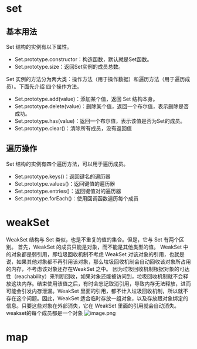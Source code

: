 # set
## 基本用法
Set 结构的实例有以下属性。

- Set.prototype.constructor：构造函数，默认就是Set函数。
- Set.prototype.size：返回Set实例的成员总数。

Set 实例的方法分为两大类：操作方法（用于操作数据）和遍历方法（用于遍历成员）。下面先介绍
四个操作方法。

- Set.prototype.add(value)：添加某个值，返回 Set 结构本身。
- Set.prototype.delete(value)：删除某个值，返回一个布尔值，表示删除是否成功。
- Set.prototype.has(value)：返回一个布尔值，表示该值是否为Set的成员。
- Set.prototype.clear()：清除所有成员，没有返回值
## 遍历操作
Set 结构的实例有四个遍历方法，可以用于遍历成员。

- Set.prototype.keys()：返回键名的遍历器
- Set.prototype.values()：返回键值的遍历器
- Set.prototype.entries()：返回键值对的遍历器
- Set.prototype.forEach()：使用回调函数遍历每个成员
# weakSet
WeakSet 结构与 Set 类似，也是不重复的值的集合。但是，它与 Set 有两个区别。
首先，WeakSet 的成员只能是对象，而不能是其他类型的值。
WeakSet 中的对象都是弱引用，即垃圾回收机制不考虑 WeakSet 对该对象的引用，也就是说，如果其他对象都不再引用该对象，那么垃圾回收机制会自动回收该对象所占用的内存，不考虑该对象还存在WeakSet 之中。
因为垃圾回收机制根据对象的可达性（reachability）来判断回收，如果对象还能被访问到，垃圾回收机制就不会释放这块内存。结束使用该值之后，有时会忘记取消引用，导致内存无法释放，进而可能会引发内存泄漏。WeakSet 里面的引用，都不计入垃圾回收机制，所以就不存在这个问题。因此，WeakSet 适合临时存放一组对象，以及存放跟对象绑定的信息。只要这些对象在外部消失，它在 WeakSet 里面的引用就会自动消失。
weakset的每个成员都是一个对象
![image.png](https://cdn.nlark.com/yuque/0/2022/png/12763837/1649729100194-c423af7b-ec46-4aac-9be9-87d50c385d9b.png#clientId=ud453082a-b697-4&from=paste&id=u18a745cf&originHeight=220&originWidth=1622&originalType=url&ratio=1&rotation=0&showTitle=false&size=50356&status=done&style=none&taskId=u70c28a29-47ef-4d70-a0da-44d0fa2fe6e&title=)
# map

